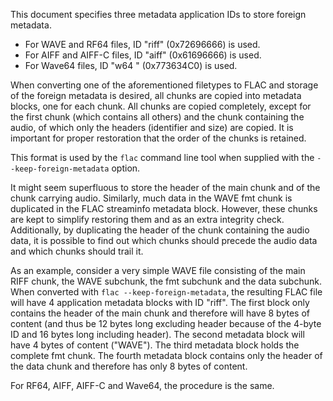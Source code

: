 This document specifies three metadata application IDs to store foreign
metadata.

- For WAVE and RF64 files, ID "riff" (0x72696666) is used.
- For AIFF and AIFF-C files, ID "aiff" (0x61696666) is used.
- For Wave64 files, ID "w64 " (0x773634C0) is used.

When converting one of the aforementioned filetypes to FLAC and storage
of the foreign metadata is desired, all chunks are copied into metadata
blocks, one for each chunk. All chunks are copied completely, except for
the first chunk (which contains all others) and the chunk containing the
audio, of which only the headers (identifier and size) are copied. It is
important for proper restoration that the order of the chunks is
retained.

This format is used by the `flac` command line tool when supplied with
the `--keep-foreign-metadata` option.

It might seem superfluous to store the header of the main chunk and of
the chunk carrying audio. Similarly, much data in the WAVE fmt chunk
is duplicated in the FLAC streaminfo metadata block. However, these
chunks are kept to simplify restoring them and as an extra integrity
check. Additionally, by duplicating the header of the chunk containing
the audio data, it is possible to find out which chunks should precede
the audio data and which chunks should trail it.

As an example, consider a very simple WAVE file consisting of the main
RIFF chunk, the WAVE subchunk, the fmt subchunk and the data subchunk.
When converted with `flac --keep-foreign-metadata`, the resulting FLAC
file will have 4 application metadata blocks with ID "riff". The first
block only contains the header of the main chunk and therefore will have
8 bytes of content (and thus be 12 bytes long excluding header because
of the 4-byte ID and 16 bytes long including header). The second
metadata block will have 4 bytes of content ("WAVE"). The third metadata
block holds the complete fmt chunk. The fourth metadata block contains
only the header of the data chunk and therefore has only 8 bytes of
content.

For RF64, AIFF, AIFF-C and Wave64, the procedure is the same.
